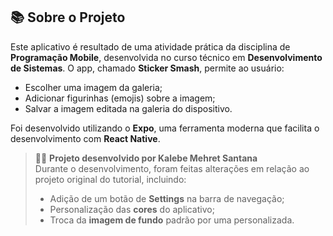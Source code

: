 ## 📚 Sobre o Projeto

Este aplicativo é resultado de uma atividade prática da disciplina de **Programação Mobile**, desenvolvida no curso técnico em **Desenvolvimento de Sistemas**. O app, chamado **Sticker Smash**, permite ao usuário:

- Escolher uma imagem da galeria;  
- Adicionar figurinhas (emojis) sobre a imagem;  
- Salvar a imagem editada na galeria do dispositivo.

Foi desenvolvido utilizando o **Expo**, uma ferramenta moderna que facilita o desenvolvimento com **React Native**.

> 👨‍💻 **Projeto desenvolvido por Kalebe Mehret Santana**  
> Durante o desenvolvimento, foram feitas alterações em relação ao projeto original do tutorial, incluindo:  
> - Adição de um botão de **Settings** na barra de navegação;  
> - Personalização das **cores** do aplicativo;  
> - Troca da **imagem de fundo** padrão por uma personalizada.
